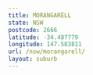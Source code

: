 ```yaml
---
title: MORANGARELL
state: NSW
postcode: 2666
latitude: -34.487779
longitude: 147.583811
url: /nsw/morangarell/
layout: suburb
---
```

